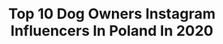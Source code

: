 ---
title: Top 10 Dog Owners Instagram Influencers In Poland In 2020
description: >-
  Find top dog owners Instagram influencers in Poland in 2020. Most popular hashtags: #dogsofinstagram #photooftheday #instadog #nature.
platform: Instagram
profiles:
  - username: "dimek.js"
    fullname: >-
      Wojciech | Web Developer
    location: "Poland"
    followers: 8931
    engagement: 622
    commentsToLikes: 0.074011
    id: ckap6i1cufxac0i78gqc3xsws
    verified: false
    hashtags: "#loader, #animator, #motivating, #coffeedaily"
  - username: "myheart_chakra"
    fullname: >-
      My Heart Chakra 🤍
    location: "Poland"
    followers: 5337
    engagement: 926
    commentsToLikes: 0.049185
    id: ckap4hfr17e4g0i78h9t2hvo0
    verified: false
    hashtags: "#silesiandogs, #psislask, #doggoldenhour, #slaskzpsem"
  - username: "adam_strycharczuk"
    fullname: >-
      Adam Strycharczuk
    location: "Poland"
    followers: 6509
    engagement: 845
    commentsToLikes: 0.032592
    id: ck6tv43w1k2f70j71e7ubs4s7
    verified: false
    hashtags: "#grancanaria, #whitedenim, #tiananmensquare, #slavicsquat"
  - username: "asiakopiec"
    fullname: >-
      Joanna
    location: "Poland"
    followers: 5973
    engagement: 848
    commentsToLikes: 0.130897
    id: ck5qdwpnjxnn90i11bwrf3nz2
    verified: false
    hashtags: "#lemarc, #mascaralover, #tiktok, #smokyeyes"
  - username: "seth_welshspringerspaniel"
    fullname: >-
      𝓢𝓮𝓽𝓱
    location: "Poland"
    followers: 5923
    engagement: 684
    commentsToLikes: 0.090424
    id: ck8tdtt2z4quh0j78uiyuaq7d
    verified: false
    hashtags: "#stayhome, #bunnypuppy, #funnydogs, #wroclaw"
  - username: "bymartawisniewska"
    fullname: >-
      🍒 Marta Wiśniewska 🍒
    location: "Poland"
    followers: 43042
    engagement: 158
    commentsToLikes: 0.126675
    id: ck15sj1xnd9bd0i1902n87op0
    verified: false
    hashtags: "#badania, #minimalizm, #cytologia, #jestemkobieta"
  - username: "konturovnia"
    fullname: >-
      Konturovnia Makeup Artist
    location: "Poland"
    followers: 21294
    engagement: 284
    commentsToLikes: 0.040687
    id: ck5c663wl4sue0i11s2hxn2h4
    verified: false
    hashtags: "#powderonfleek, #sephorapolska, #saturday, #rozdopoliczkow"
  - username: "jenniferkaselak"
    fullname: >-
      Jennifer Kaselák
    location: "Poland"
    followers: 8006
    engagement: 460
    commentsToLikes: 0.006712
    id: ck6txjvyky8nc0j71cjqc2zmi
    verified: false
    hashtags: "#lastsunsetinthailand, #travelgirl, #beautifuldestinations, #discovering"
---
